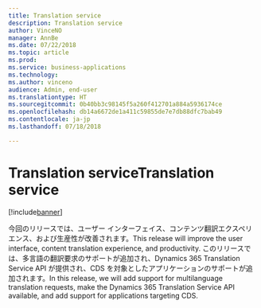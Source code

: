 ```yaml
---
title: Translation service
description: Translation service
author: VinceNO
manager: AnnBe
ms.date: 07/22/2018
ms.topic: article
ms.prod: 
ms.service: business-applications
ms.technology: 
ms.author: vinceno
audience: Admin, end-user
ms.translationtype: HT
ms.sourcegitcommit: 0b40bb3c98145f5a260f412701a884a5936174ce
ms.openlocfilehash: db14a6672de1a411c59855de7e7db88dfc7bab49
ms.contentlocale: ja-jp
ms.lasthandoff: 07/18/2018

---
```

#  <a name="translation-service"></a><span data-ttu-id="f1bf0-103">Translation service</span><span class="sxs-lookup"><span data-stu-id="f1bf0-103">Translation service</span></span>

[!include[banner](../../includes/banner.md)]

<span data-ttu-id="f1bf0-104">今回のリリースでは、ユーザー インターフェイス、コンテンツ翻訳エクスペリエンス、および生産性が改善されます。</span><span class="sxs-lookup"><span data-stu-id="f1bf0-104">This release will improve the user interface, content translation experience, and productivity.</span></span> <span data-ttu-id="f1bf0-105">このリリースでは、多言語の翻訳要求のサポートが追加され、Dynamics 365 Translation Service API が提供され、CDS を対象としたアプリケーションのサポートが追加されます。</span><span class="sxs-lookup"><span data-stu-id="f1bf0-105">In this release, we will add support for multilanguage translation requests, make the Dynamics 365 Translation Service API available, and add support for applications targeting CDS.</span></span> 

